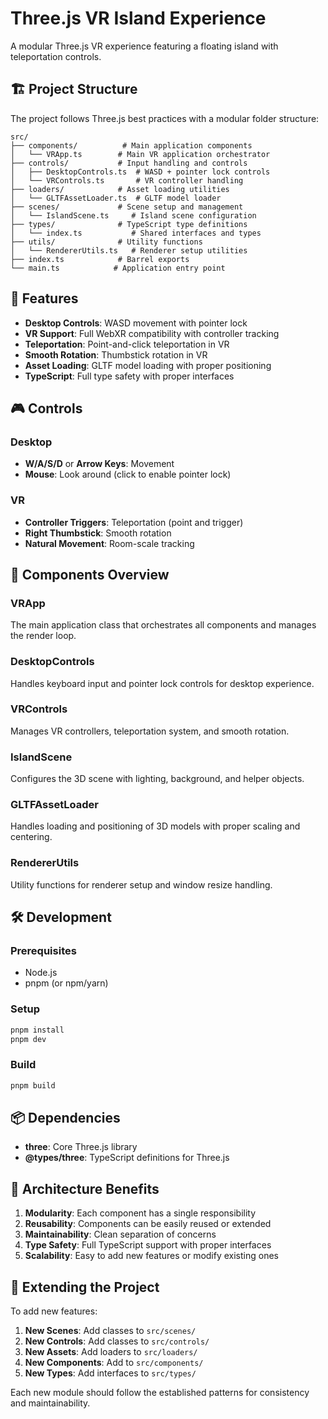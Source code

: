 # Three.js VR Island Experience

A modular Three.js VR experience featuring a floating island with teleportation controls.

## 🏗️ Project Structure

The project follows Three.js best practices with a modular folder structure:

```
src/
├── components/          # Main application components
│   └── VRApp.ts        # Main VR application orchestrator
├── controls/           # Input handling and controls
│   ├── DesktopControls.ts  # WASD + pointer lock controls
│   └── VRControls.ts       # VR controller handling
├── loaders/            # Asset loading utilities
│   └── GLTFAssetLoader.ts  # GLTF model loader
├── scenes/             # Scene setup and management
│   └── IslandScene.ts     # Island scene configuration
├── types/              # TypeScript type definitions
│   └── index.ts           # Shared interfaces and types
├── utils/              # Utility functions
│   └── RendererUtils.ts   # Renderer setup utilities
├── index.ts            # Barrel exports
└── main.ts            # Application entry point
```

## 🚀 Features

- **Desktop Controls**: WASD movement with pointer lock
- **VR Support**: Full WebXR compatibility with controller tracking
- **Teleportation**: Point-and-click teleportation in VR
- **Smooth Rotation**: Thumbstick rotation in VR
- **Asset Loading**: GLTF model loading with proper positioning
- **TypeScript**: Full type safety with proper interfaces

## 🎮 Controls

### Desktop
- **W/A/S/D** or **Arrow Keys**: Movement
- **Mouse**: Look around (click to enable pointer lock)

### VR
- **Controller Triggers**: Teleportation (point and trigger)
- **Right Thumbstick**: Smooth rotation
- **Natural Movement**: Room-scale tracking

## 🔧 Components Overview

### VRApp
The main application class that orchestrates all components and manages the render loop.

### DesktopControls
Handles keyboard input and pointer lock controls for desktop experience.

### VRControls
Manages VR controllers, teleportation system, and smooth rotation.

### IslandScene
Configures the 3D scene with lighting, background, and helper objects.

### GLTFAssetLoader
Handles loading and positioning of 3D models with proper scaling and centering.

### RendererUtils
Utility functions for renderer setup and window resize handling.

## 🛠️ Development

### Prerequisites
- Node.js
- pnpm (or npm/yarn)

### Setup
```bash
pnpm install
pnpm dev
```

### Build
```bash
pnpm build
```

## 📦 Dependencies

- **three**: Core Three.js library
- **@types/three**: TypeScript definitions for Three.js

## 🌟 Architecture Benefits

1. **Modularity**: Each component has a single responsibility
2. **Reusability**: Components can be easily reused or extended
3. **Maintainability**: Clean separation of concerns
4. **Type Safety**: Full TypeScript support with proper interfaces
5. **Scalability**: Easy to add new features or modify existing ones

## 🔄 Extending the Project

To add new features:

1. **New Scenes**: Add classes to `src/scenes/`
2. **New Controls**: Add classes to `src/controls/`
3. **New Assets**: Add loaders to `src/loaders/`
4. **New Components**: Add to `src/components/`
5. **New Types**: Add interfaces to `src/types/`

Each new module should follow the established patterns for consistency and maintainability.